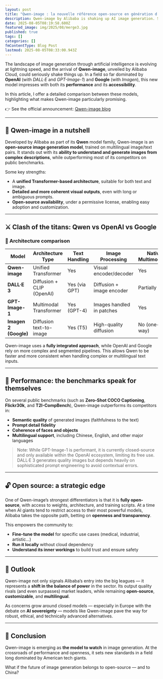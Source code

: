 ```yaml
---
layout: post
title: "Qwen-image : la nouvelle référence open-source en génération d’images IA ?"
description: Qwen-image by Alibaba is shaking up AI image generation. See how it compares to DALL·E, GPT-Image-1 and Google's Imagen — architecture, benchmarks, and why open-source matters.
date: 2025-08-05T08:19:58.600Z
featured_image: img/2025/08/merge3.jpg
published: true
tags: []
categories: []
fmContentType: Blog Post
lastmod: 2025-08-05T08:33:00.943Z
---
```


The landscape of image generation through artificial intelligence is evolving at lightning speed, and the arrival of **Qwen-image**, unveiled by Alibaba Cloud, could seriously shake things up. In a field so far dominated by **OpenAI** (with *DALL·E* and *GPT-Image-1*) and **Google** (with *Imagen*), this new model impresses with both its **performance** and its **accessibility**.

In this article, I offer a detailed comparison between these models, highlighting what makes Qwen-image particularly promising.

👉 See the official announcement: [Qwen-image blog](https://qwenlm.github.io/blog/qwen-image/)

---

## 📸 Qwen-image in a nutshell

Developed by Alibaba as part of its **Qwen** model family, Qwen-image is an **open-source image generation model**, trained on multilingual image/text pairs. It stands out with its **ability to understand and generate images from complex descriptions**, while outperforming most of its competitors on public benchmarks.

Some key strengths:

- A **unified Transformer-based architecture**, suitable for both text and image.
- **Detailed and more coherent visual outputs**, even with long or ambiguous prompts.
- **Open-source availability**, under a permissive license, enabling easy adoption and customization.

---

## ⚔️ Clash of the titans: Qwen vs OpenAI vs Google

### 🧠 Architecture comparison

| Model               | Architecture Type         | Text Handling        | Image Processing              | Native Multimodality |
|---------------------|---------------------------|----------------------|-------------------------------|----------------------|
| **Qwen-image**      | Unified Transformer       | Yes                  | Visual encoder/decoder        | Yes                  |
| **DALL·E 3**        | Diffusion + CLIP (OpenAI) | Yes (via GPT)        | Diffusion + image encoder     | Partially            |
| **GPT-Image-1**     | Multimodal Transformer    | Yes (GPT-4)          | Images handled in patches     | Yes                  |
| **Imagen 2 (Google)** | Diffusion text-to-image | Yes (T5)             | High-quality diffusion         | No (one-way)         |

Qwen-image uses a **fully integrated approach**, while OpenAI and Google rely on more complex and segmented pipelines. This allows Qwen to be faster and more consistent when handling complex or multilingual text inputs.

---

## 🧪 Performance: the benchmarks speak for themselves

On several public benchmarks (such as **Zero-Shot COCO Captioning**, **Flickr30k**, and **T2I-CompBench**), Qwen-image outperforms its competitors in:

- **Semantic quality** of generated images (faithfulness to the text)
- **Prompt detail fidelity**
- **Coherence of faces and objects**
- **Multilingual support**, including Chinese, English, and other major languages

> Note: While GPT-Image-1 is performant, it is currently closed-source and only available within the OpenAI ecosystem, limiting its free use. DALL·E 3 generates quality images but depends heavily on sophisticated prompt engineering to avoid contextual errors.

---

## 🔓 Open source: a strategic edge

One of Qwen-image’s strongest differentiators is that it is **fully open-source**, with access to weights, architecture, and training scripts. At a time when AI giants tend to restrict access to their most powerful models, Alibaba takes the opposite path, betting on **openness and transparency**.

This empowers the community to:

- **Fine-tune the model** for specific use cases (medical, industrial, artistic…)
- **Run it locally** without cloud dependency
- **Understand its inner workings** to build trust and ensure safety

---

## 🧭 Outlook

Qwen-image not only signals Alibaba’s entry into the big leagues — it represents a **shift in the balance of power** in the sector. Its output quality rivals (and even surpasses) market leaders, while remaining **open-source**, **customizable**, and **multilingual**.

As concerns grow around closed models — especially in Europe with the debate on **AI sovereignty** — models like Qwen-image pave the way for robust, ethical, and technically advanced alternatives.

---

## 🚀 Conclusion

Qwen-image is emerging as **the model to watch** in image generation. At the crossroads of performance and openness, it sets new standards in a field long dominated by American tech giants.

What if the future of image generation belongs to open-source — and to China?
